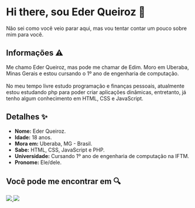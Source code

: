 # Hi there, sou Eder Queiroz 👋

Não sei como você veio parar aqui, mas vou tentar contar um pouco sobre mim para você. 

## Informações ⚠️

Me chamo Eder Queiroz, mas pode me chamar de Edim. Moro em Uberaba, Minas Gerais e estou cursando o 1º ano de engenharia de computação.
<br><br>
No meu tempo livre estudo programação e finanças pessoais, atualmente estou estudando php para poder criar aplicações dinâmicas, entretanto, já tenho algum conhecimento em HTML, CSS e JavaScript.

## Detalhes ✨

- **Nome:** Eder Queiroz.
- **Idade:** 18 anos.
- **Mora em:** Uberaba, MG - Brasil.
- **Sabe:** HTML, CSS, JavaScript e PHP.
- **Universidade:** Cursando 1º ano de engenharia de computação na IFTM.
- **Pronome:** Ele/dele.

## Você pode me encontrar em 🔍

<a href="https://twitter.com/EderQueir0z" rel="nofollow">
<img src="https://camo.githubusercontent.com/5d03c86f6a75f7cbe80d135d9162fbf6dc46a31253cf30a8e9bb8279b4d574d3/68747470733a2f2f696d672e736869656c64732e696f2f62616467652f547769747465722d3144413146323f7374796c653d666f722d7468652d6261646765266c6f676f3d74776974746572266c6f676f436f6c6f723d7768697465" data-canonical-src="https://img.shields.io/badge/Twitter-1DA1F2?style=for-the-badge&amp;logo=twitter&amp;logoColor=white" style="max-width: 100%;">
</a>
<a href="https://www.instagram.com/edix122/" rel="nofollow">
<img src="https://camo.githubusercontent.com/b3d4671768bd0f9b6c8f410a25a96e0c5a4d135208d8910461e986f97e7985ab/68747470733a2f2f696d672e736869656c64732e696f2f62616467652f496e7374616772616d2d4534343035463f7374796c653d666f722d7468652d6261646765266c6f676f3d696e7374616772616d266c6f676f436f6c6f723d7768697465" data-canonical-src="https://img.shields.io/badge/Instagram-E4405F?style=for-the-badge&amp;logo=instagram&amp;logoColor=white" style="max-width: 100%;">
</a>
